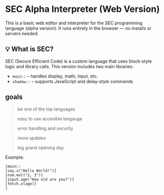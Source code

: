 # SEC Alpha Interpreter (Web Version)

This is a basic web editor and interpreter for the SEC programming language (alpha version). It runs entirely in the browser — no installs or servers needed.

## 💡 What is SEC?

SEC (Secure Efficient Code) is a custom language that uses block-style logic and library calls. This version includes two main libraries:

- `main::` – handles display, math, input, etc.
- `shadow::` – supports JavaScript and delay-style commands

## goals

>be one of the top languages

>easy to use accesible langauge

>error handling and security

>more updates

>big grand opening day

Example:
```sec
[main::
[say.x("Hello World!")]
[num.mul("2, 3")]
[input.age("How old are you?")]
[fetch.x(age)]
]
